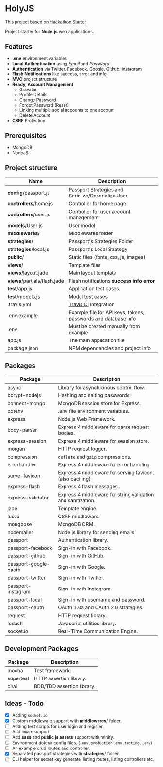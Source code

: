 HolyJS
======

This project based on [Hackathon Starter](https://github.com/sahat/hackathon-starter)

Project starter for **Node.js** web applications.

## Features
- **.env** environment variables
- **Local Authentication** using *Email* and *Password*
- **Authentication** via Twitter, Facebook, Google, Github, instagram
- **Flash Notifications** like success, error and info
- **MVC** project structure
- **Ready, Account Management**
  - Gravatar
  - Profile Details
  - Change Password
  - Forgot Password (Reset)
  - Linking multiple social accounts to one account
  - Delete Account
- **CSRF** Protection

## Prerequisites
- MongoDB
- NodeJS

## Project structure

| Name                          | Description |
| ----------------------------- | -------------------------------------------------------------- |
| **config**/passport.js        | Passport Strategies and Serialize/Deserialize User             |
| **controllers**/home.js       | Controller for home page                                       |
| **controllers**/user.js       | Controller for user account management                         |
| **models**/User.js            | User model                                                     |
| **middlewares**/              | Middlewares folder                                             |
| **strategies**/               | Passport's Strategies Folder                                   |
| **strategies**/local.js       | Passport's Local Strategy                                      |
| **public**/                   | Static files (fonts, css, js, images)                          |
| **views**/                    | Template files                                                 |
| **views**/layout.jade         | Main layout template                                           |
| **views**/partials/flash.jade | Flash notifications **success** **info** **error**             |
| **test**/app.js               | Application test cases                                         |
| **test**/models.js            | Model test cases                                               |
| .travis.yml                   | [Travis CI](https://travis-ci.org/) integration                |
| .env.example                  | Example file for API keys, tokens, passwords and database info |
| .env                          | Must be created manually from example                          |
| app.js                        | The main application file                                      |
| package.json                  | NPM dependencies and project info                              |

## Packages

| Package               | Description                                                  |
| --------------------- | ------------------------------------------------------------ |
| async                 | Library for asynchronous control flow.                       |
| bcrypt-nodejs         | Hashing and salting passwords.                               |
| connect-mongo         | MongoDB session store for Express.                           |
| dotenv                | .env file environment variables.                             |
| express               | Node.js Web Framework.                                       |
| body-parser           | Express 4 middleware for parse request bodies.               |
| express-session       | Express 4 middleware for session store.                      |
| morgan                | HTTP request logger.                                         |
| compression           | `deflate` and `gzip` compressions.                           |
| errorhandler          | Express 4 middleware for error handling.                     |
| serve-favicon         | Express 4 middleware for serving favicon. (also caching)     |
| express-flash         | Express 4 flash messages.                                    |
| express-validator     | Express 4 middleware for string validation and sanitization. |
| jade                  | Template engine.                                             |
| lusca                 | CSRF middleware.                                             |
| mongoose              | MongoDB ORM.                                                 |
| nodemailer            | Node.js library for sending emails.                          |
| passport              | Authentication library.                                      |
| passport-facebook     | Sign-in with Facebook.                                       |
| passport-github       | Sign-in with GitHub.                                         |
| passport-google-oauth | Sign-in with Google.                                         |
| passport-twitter      | Sign-in with Twitter.                                        |
| passport-instagram    | Sign-in with Instagram.                                      |
| passport-local        | Sign-in with username and password.                          |
| passport-oauth        | OAuth 1.0a and OAuth 2.0 strategies.                         |
| request               | HTTP request library.                                        |
| lodash                | Javascript utilities library.                                |
| socket.io             | Real-Time Communication Engine.                              |

## Development Packages

| Package               | Description                |
| --------------------- | -------------------------- |
| mocha                 | Test framework.            |
| supertest             | HTTP assertion library.    |
| chai                  | BDD/TDD assertion library. |

## Ideas - Todo
- [X] Adding `socket.io`
- [X] Custom middleware support with **middlewares**/ folder.
- [ ] Adding test scripts for user login and register.
- [ ] Add `bower` support
- [ ] Add **sass** and **public js assets** support with minify.
- [ ] ~~Environment dotenv config files. (`.env.production` `.env.testing`, `.env`)~~
- [ ] An example crud routes and controller.
- [X] Separated passport strategies with **strategies**/ folder.
- [ ] CLI helper for secret key generate, listing routes, listing controllers etc.
